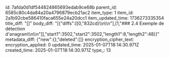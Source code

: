 id: 7afda0d1df544824865693edab9ce68b
parent_id: 6585c80c4da84a20a4796879ecb21ac2
item_type: 1
item_id: 2a1b92cbe586410faca655e24a20dcc1
item_updated_time: 1736273335354
title_diff: "[]"
body_diff: "[{\"diffs\":[[0,\"832cd)\\\n\\\n\"],[1,\"### 2.4 Exemple de détection d'anagram\\\n\\\n\"]],\"start1\":3502,\"start2\":3502,\"length1\":8,\"length2\":48}]"
metadata_diff: {"new":{},"deleted":[]}
encryption_cipher_text: 
encryption_applied: 0
updated_time: 2025-01-07T18:14:30.971Z
created_time: 2025-01-07T18:14:30.971Z
type_: 13